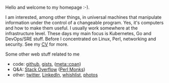 Hello and welcome to my homepage :-).

I am interested, among other things, in universal machines that manipulate information under the control of a changeable program. Yes, it's computers and how to make them useful. I usually work somewhere at the infrastructure level. These days my main focus is Kubernetes, Go and DevOps/SRE stuff. Before I concentrated on Linux, Perl, networking and security. See my [CV](notes/mngt/cv) for more.

Some other web stuff related to me

* code: [github](https://github.com/jreisinger), [gists](https://gist.github.com/search?q=user%3Ajreisinger), ([meta::cpan](https://metacpan.org/author/REISINGE))
* Q&A: [Stack Overflow](https://stackoverflow.com/users/1039320/jreisinger) ([Perl Monks](https://perlmonks.org/?node_id=6364;user=reisinge))
* other: [twitter](https://twitter.com/JozefReisinger), [LinkedIn](https://www.linkedin.com/in/jozefreisinger/), [whishlist](https://amzn.com/w/23WE353M6O53S), [photos](https://www.flickr.com/photos/jozrei)
